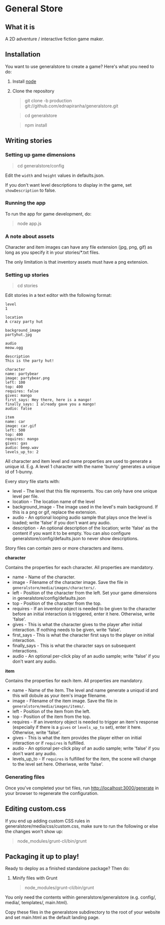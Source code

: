 # General Store

## What it is

A 2D adventure / interactive fiction game maker.

## Installation

You want to use generalstore to create a game? Here's what you need
to do:

1. Install [node](http://nodejs.org)
2. Clone the repository

   > git clone -b production git://github.com/ednapiranha/generalstore.git

   > cd generalstore

   > npm install


## Writing stories

### Setting up game dimensions

> cd generalstore/config

Edit the `width` and `height` values in defaults.json.

If you don't want level descriptions to display in the game, set `showDescription` to false.


### Running the app

To run the app for game development, do:

> node app.js


### A note about assets

Character and item images can have any file extension (jpg, png, gif) as long as you specify it in your stories/*.txt files.

The only limitation is that inventory assets must have a png extension.


### Setting up stories

> cd stories

Edit stories in a text editor with the following format:

    level
    1

    location
    A crazy party hut

    background_image
    partyhut.jpg

    audio
    meow.ogg

    description
    This is the party hut!

    character
    name: partybear
    image: partybear.png
    left: 100
    top: 400
    requires: false
    gives: mango
    first_says: Hey there, here is a mango!
    finally_says: I already gave you a mango!
    audio: false

    item
    name: car
    image: car.gif
    left: 500
    top: 400
    requires: mango
    gives: gas
    audio: beep.wav
    levels_up_to: 2

All character and item level and name properties are used to generate a unique id. E.g. A level 1 character with the name 'bunny' generates a unique id of 1-bunny.

Every story file starts with:

* level - The level that this file represents. You can only have one unique level per file.
* location - The location name of the level
* background_image - The image used in the level's main background. If this is a png or gif, replace the extension.
* audio - An optional looping audio sample that plays once the level is loaded; write 'false' if you don't want any audio.
* description - An optional description of the location; write 'false' as the content if you want it to be empty. You can also configure generalstore/config/defaults.json to never show descriptions.

Story files can contain zero or more characters and items.

**character**

Contains the properties for each character. All properties are mandatory.

* name - Name of the character.
* image - Filename of the character image. Save the file in `generalstore/media/images/characters/`.
* left - Position of the character from the left. Set your game dimensions in generalstore/config/defaults.json
* top - Position of the character from the top.
* requires - If an inventory object is needed to be given to the character before an initial interaction is triggered, enter it here. Otherwise, write 'false'.
* gives - This is what the character gives to the player after initial interaction. If nothing needs to be given, write 'false'.
* first_says - This is what the character first says to the player on initial interaction.
* finally_says - This is what the character says on subsequent interactions.
* audio - An optional per-click play of an audio sample; write 'false' if you don't want any audio.

**item**

Contains the properties for each item. All properties are mandatory.

* name - Name of the item. The level and name generate a uniqud id and this will dobule as your item's image filename.
* image - Filename of the item image. Save the file in `generalstore/media/images/items/`.
* left - Position of the item from the left.
* top - Position of the item from the top.
* requires - If an inventory object is needed to trigger an item's response (especially if there is a `gives` or `levels_up_to` set), enter it here. Otherwise, write 'false'.
* gives - This is what the item provides the player either on initial interaction or if `requires` is fulfilled.
* audio - An optional per-click play of an audio sample; write 'false' if you don't want any audio.
* levels_up_to - If `requires` is fulfilled for the item, the scene will change to the level set here. Otheriwse, write 'false'.


### Generating files

Once you've completed your txt files, run [http://localhost:3000/generate](http://localhost:3000/generate) in your browser to regenerate the configuration.


## Editing custom.css

If you end up adding custom CSS rules in generalstore/media/css/custom.css, make sure to run the following or else the changes won't show up:

> node_modules/grunt-cli/bin/grunt


## Packaging it up to play!

Ready to deploy as a finished standalone package? Then do:

1. Minify files with Grunt

   > node_modules/grunt-cli/bin/grunt

You only need the contents within generalstore/generalstore (e.g. config/, media/, templates/, main.html).

Copy these files in the generalstore subdirectory to the root of your website and set main.html as the default landing page.
